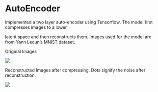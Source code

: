 # AutoEncoder

Implemented a two layer auto-encoder using Tensorflow. The model first compresses images to a lower 

latent space and then reconstructs them. Images used for the model are from Yann Lecun’s MNIST dataset. 

Original Images

  ![](https://user-images.githubusercontent.com/28730618/65822061-e138ad00-e25b-11e9-99e7-8b0c2c34f2fc.png)

Reconstructed Images after compressing. Dots signify the noise after reconstruction.

![](https://user-images.githubusercontent.com/28730618/65822067-f6add700-e25b-11e9-89a5-83c4be9e01ed.png)
